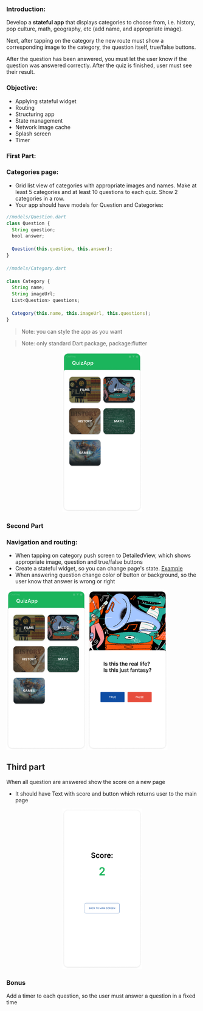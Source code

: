 ### Introduction:

Develop a **stateful app** that displays categories to choose from, i.e. history, pop culture, math, geography, etc (add name, and appropriate image).

Next, after tapping on the category the new route must show a corresponding image to the category, the question itself, true/false buttons. 

After the question has been answered, you must let the user know if the question was answered correctly. After the quiz is finished, user must see their result.

### Objective:

- Applying stateful widget
- Routing
- Structuring app
- State management
- Network image cache
- Splash screen
- Timer

### First Part:

### Categories page:

- Grid list view of categories with appropriate images and names. Make at least 5 categories and at least 10 questions to each quiz. Show 2 categories in a row.
- Your app should have models for Question and Categories:

```jsx
//models/Question.dart
class Question {
  String question;
  bool answer;

  Question(this.question, this.answer);
}

//models/Category.dart

class Category {
  String name;
  String imageUrl;
  List<Question> questions;

  Category(this.name, this.imageUrl, this.questions);
}
```

> Note: you can style the app as you want

> Note: only standard Dart package, package:flutter



<center>
<img src="https://github.com/alem-01/alem_public/blob/master/resources/quizApp.01.png?raw=true" style = "width: 210px !important; height: 420px !important;"/>
</center>


### Second Part

### Navigation and routing:

- When tapping on category push screen to DetailedView, which shows appropriate image, question and true/false buttons
- Create a stateful widget, so you can change page's state. [Example](https://flutter.dev/docs/development/ui/interactive)
- When answering question change color of button or background, so the user know that answer is wrong or right


<p align="left">
<img src="https://github.com/alem-01/alem_public/blob/master/resources/quizApp.01.png?raw=true" style = "width: 210px !important; height: 420px !important;"/>

<img src="https://github.com/alem-01/alem_public/blob/master/resources/quizApp.02.png?raw=true" style = "width: 210px !important; height: 420px !important;"/>

</p>

## Third part

When all question are answered show the score on a new page

- It should have Text with score and button which returns user to the main page


<center>
<img src="https://github.com/alem-01/alem_public/blob/master/resources/quizApp.03.png?raw=true" style = "width: 210px !important; height: 420px !important;"/>
</center>

### **Bonus**
Add a timer to each question, so the user must answer a question in a fixed time
